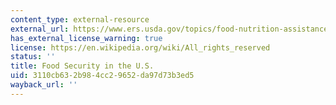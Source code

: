 ```yaml
---
content_type: external-resource
external_url: https://www.ers.usda.gov/topics/food-nutrition-assistance/food-security-in-the-us.aspx
has_external_license_warning: true
license: https://en.wikipedia.org/wiki/All_rights_reserved
status: ''
title: Food Security in the U.S.
uid: 3110cb63-2b98-4cc2-9652-da97d73b3ed5
wayback_url: ''
---
```

